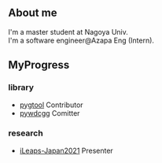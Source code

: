## About me
I'm a master student at Nagoya Univ.<br>
I'm a software engineer@Azapa Eng (Intern).

## MyProgress
### library
- [pygtool](https://github.com/earth06/pygtool3) Contributor
- [pywdcgg](https://github.com/A-nkt/pywdcgg) Comitter
### research
- [iLeaps-Japan2021](http://ileaps-japan.org/activities.html) Presenter
